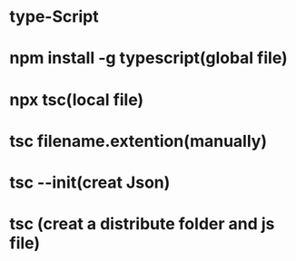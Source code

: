 # type-Script
<!-- installtion -->
# npm install -g typescript(global file)
# npx tsc(local file)
<!-- convert -->
#  tsc filename.extention(manually)
# tsc --init(creat Json)
#  tsc (creat a distribute folder and js file)